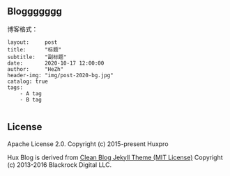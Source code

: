 ## Bloggggggg

博客格式：

```
layout:     post
title:      "标题"
subtitle:   "副标题"
date:       2020-10-17 12:00:00
author:     "HeZh"
header-img: "img/post-2020-bg.jpg"
catalog: true
tags:
    - A tag 
    - B tag
    
```



License
-------

Apache License 2.0.
Copyright (c) 2015-present Huxpro

Hux Blog is derived from [Clean Blog Jekyll Theme (MIT License)](https://github.com/BlackrockDigital/startbootstrap-clean-blog-jekyll/)
Copyright (c) 2013-2016 Blackrock Digital LLC.
